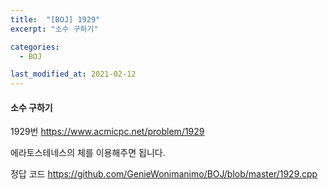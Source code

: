 ```yaml
---
title:  "[BOJ] 1929"
excerpt: "소수 구하기"

categories:
  - BOJ

last_modified_at: 2021-02-12
---
```


#### 소수 구하기

1929번 <https://www.acmicpc.net/problem/1929>

에라토스테네스의 체를 이용해주면 됩니다.

정답 코드 <https://github.com/GenieWonimanimo/BOJ/blob/master/1929.cpp>